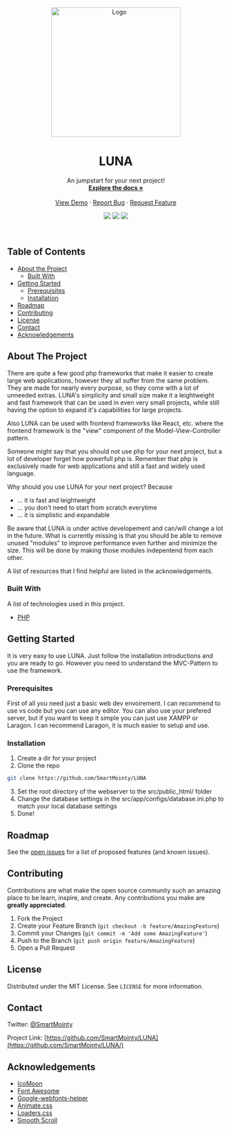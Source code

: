 <!-- PROJECT LOGO -->
<br />
<p align="center">
  <a href="https://github.com/SmartMointy/LUNA">
    <img src="https://raw.githubusercontent.com/SmartMointy/LUNA/master/src/public_html/assets/images/Logo.svg" alt="Logo" width="300" height="300">
  </a>
    
  <h1 align="center">LUNA</h1>
  
  <p align="center">  
    An jumpstart for your next project!
    <br />
    <a href="https://github.com/SmartMointy/Luna/wiki"><strong>Explore the docs »</strong></a>
    <br />
    <br />
    <a href="https://github.com/SmartMointy/LUNA/wiki">View Demo</a>
    ·
    <a href="https://github.com/SmartMointy/LUNA/issues">Report Bug</a>
    ·
    <a href="https://github.com/SmartMointy/LUNA/issues">Request Feature</a>
    <br />

  </p>
</p>
<p align="center">
    <a href="https://github.com/SmartMointy/LUNA"><img src="https://img.shields.io/badge/release-v0.4.0-blue"></a>
    <a href="https://www.php.net/ChangeLog-7.php#7.4.8"><img src="https://img.shields.io/badge/PHP-v7.4.8-green"></a>
    <a href="https://github.com/SmartMointy/LUNA/blob/master/LICENSE"><img src="https://img.shields.io/badge/license-MIT-lightgrey"></a>
</p>

<br />

<!-- TABLE OF CONTENTS -->
## Table of Contents

* [About the Project](#about-the-project)
  * [Built With](#built-with)
* [Getting Started](#getting-started)
  * [Prerequisites](#prerequisites)
  * [Installation](#installation)
* [Roadmap](#roadmap)
* [Contributing](#contributing)
* [License](#license)
* [Contact](#contact)
* [Acknowledgements](#acknowledgements)


<!-- ABOUT THE PROJECT -->
## About The Project

There are quite a few good php frameworks that make it easier to create large web applications, however they all suffer from the same problem. They are made for nearly every purpose, so they come with a lot of unneeded extras. LUNA's simplicity and small size make it a leightweight and fast framework that can be used in even very small projects, while still having the option to expand it's capabilities for large projects.

Also LUNA can be used with frontend frameworks like React, etc. where the frontend framework is the "view" component of the Model-View-Controller pattern.

Someone might say that you should not use php for your next project, but a lot of developer forget how powerfull php is. Remember that php is exclusively made for web applications and still a fast and widely used language. 

Why should you use LUNA for your next project? Because
* ... it is fast and leightweight  
* ... you don't need to start from scratch everytime
* ... it is simplistic and expandable

Be aware that LUNA is under active developement and can/will change a lot in the future. What is currently missing is that you should be able to remove unused "modules" to improve performance even further and minimize the size. This will be done by making those modules indepentend from each other.

A list of resources that I find helpful are listed in the acknowledgements.

### Built With
A list of technologies used in this project.
* [PHP](https://www.php.net/)



<!-- GETTING STARTED -->
## Getting Started

It is very easy to use LUNA. Just follow the installation introductions and you are ready to go. However you need to understand the MVC-Pattern to use the framework.

### Prerequisites

First of all you need just a basic web dev envoirement. I can recommend to use vs code but you can use any editor. You can also use your prefered server, but if you want to keep it simple you can just use XAMPP or Laragon. I can recommend Laragon, it is much easier to setup and use. 

### Installation

1. Create a dir for your project
2. Clone the repo
```sh
git clone https://github.com/SmartMointy/LUNA
```
3. Set the root directory of the webserver to the src/public_html/ folder
4. Change the database settings in the src/app/configs/database.ini.php to match your local database settings
5. Done!



<!-- ROADMAP -->
## Roadmap

See the [open issues](https://github.com/SmartMointy/LUNA/issues) for a list of proposed features (and known issues).



<!-- CONTRIBUTING -->
## Contributing

Contributions are what make the open source community such an amazing place to be learn, inspire, and create. Any contributions you make are **greatly appreciated**.

1. Fork the Project
2. Create your Feature Branch (`git checkout -b feature/AmazingFeature`)
3. Commit your Changes (`git commit -m 'Add some AmazingFeature'`)
4. Push to the Branch (`git push origin feature/AmazingFeature`)
5. Open a Pull Request



<!-- LICENSE -->
## License

Distributed under the MIT License. See `LICENSE` for more information.



<!-- CONTACT -->
## Contact

Twitter: [@SmartMointy](https://twitter.com/SmartMointy) 

Project Link: [https://github.com/SmartMointy/LUNA](https://github.com/SmartMointy/LUNA/)


<!-- ACKNOWLEDGEMENTS -->
## Acknowledgements
* [IcoMoon](https://icomoon.io/)
* [Font Awesome](https://fontawesome.com)
* [Google-webfonts-helper](https://google-webfonts-helper.herokuapp.com/fonts)
* [Animate.css](https://daneden.github.io/animate.css)
* [Loaders.css](https://connoratherton.com/loaders)
* [Smooth Scroll](https://github.com/cferdinandi/smooth-scroll)

